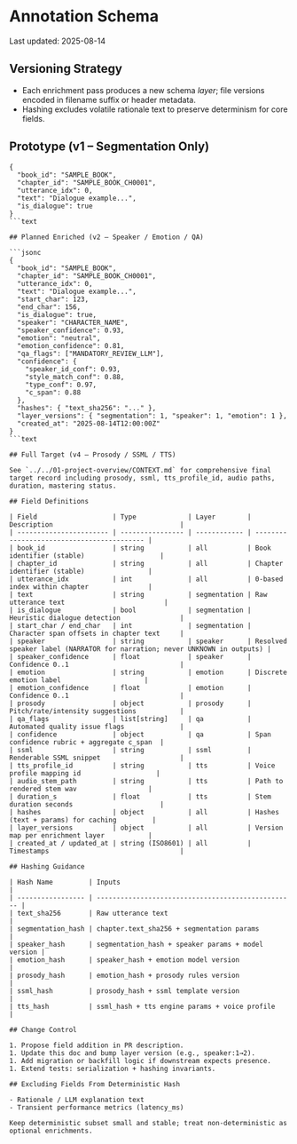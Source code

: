 # Annotation Schema

Last updated: 2025-08-14

## Versioning Strategy

- Each enrichment pass produces a new schema *layer*; file versions encoded in filename suffix or header metadata.
- Hashing excludes volatile rationale text to preserve determinism for core fields.

## Prototype (v1 – Segmentation Only)

````jsonc
{
  "book_id": "SAMPLE_BOOK",
  "chapter_id": "SAMPLE_BOOK_CH0001",
  "utterance_idx": 0,
  "text": "Dialogue example...",
  "is_dialogue": true
}
```text

## Planned Enriched (v2 – Speaker / Emotion / QA)

```jsonc
{
  "book_id": "SAMPLE_BOOK",
  "chapter_id": "SAMPLE_BOOK_CH0001",
  "utterance_idx": 0,
  "text": "Dialogue example...",
  "start_char": 123,
  "end_char": 156,
  "is_dialogue": true,
  "speaker": "CHARACTER_NAME",
  "speaker_confidence": 0.93,
  "emotion": "neutral",
  "emotion_confidence": 0.81,
  "qa_flags": ["MANDATORY_REVIEW_LLM"],
  "confidence": {
    "speaker_id_conf": 0.93,
    "style_match_conf": 0.88,
    "type_conf": 0.97,
    "c_span": 0.88
  },
  "hashes": { "text_sha256": "..." },
  "layer_versions": { "segmentation": 1, "speaker": 1, "emotion": 1 },
  "created_at": "2025-08-14T12:00:00Z"
}
```text

## Full Target (v4 – Prosody / SSML / TTS)

See `../../01-project-overview/CONTEXT.md` for comprehensive final target record including prosody, ssml, tts_profile_id, audio paths, duration, mastering status.

## Field Definitions

| Field                   | Type             | Layer        | Description                                |
| ----------------------- | ---------------- | ------------ | ------------------------------------------ |
| book_id                 | string           | all          | Book identifier (stable)                   |
| chapter_id              | string           | all          | Chapter identifier (stable)                |
| utterance_idx           | int              | all          | 0-based index within chapter               |
| text                    | string           | segmentation | Raw utterance text                         |
| is_dialogue             | bool             | segmentation | Heuristic dialogue detection               |
| start_char / end_char   | int              | segmentation | Character span offsets in chapter text     |
| speaker                 | string           | speaker      | Resolved speaker label (NARRATOR for narration; never UNKNOWN in outputs) |
| speaker_confidence      | float            | speaker      | Confidence 0..1                            |
| emotion                 | string           | emotion      | Discrete emotion label                     |
| emotion_confidence      | float            | emotion      | Confidence 0..1                            |
| prosody                 | object           | prosody      | Pitch/rate/intensity suggestions           |
| qa_flags                | list[string]     | qa           | Automated quality issue flags              |
| confidence              | object           | qa           | Span confidence rubric + aggregate c_span  |
| ssml                    | string           | ssml         | Renderable SSML snippet                    |
| tts_profile_id          | string           | tts          | Voice profile mapping id                   |
| audio_stem_path         | string           | tts          | Path to rendered stem wav                  |
| duration_s              | float            | tts          | Stem duration seconds                      |
| hashes                  | object           | all          | Hashes (text + params) for caching         |
| layer_versions          | object           | all          | Version map per enrichment layer           |
| created_at / updated_at | string (ISO8601) | all          | Timestamps                                 |

## Hashing Guidance

| Hash Name         | Inputs                                             |
| ----------------- | -------------------------------------------------- |
| text_sha256       | Raw utterance text                                 |
| segmentation_hash | chapter.text_sha256 + segmentation params          |
| speaker_hash      | segmentation_hash + speaker params + model version |
| emotion_hash      | speaker_hash + emotion model version               |
| prosody_hash      | emotion_hash + prosody rules version               |
| ssml_hash         | prosody_hash + ssml template version               |
| tts_hash          | ssml_hash + tts engine params + voice profile      |

## Change Control

1. Propose field addition in PR description.
1. Update this doc and bump layer version (e.g., speaker:1→2).
1. Add migration or backfill logic if downstream expects presence.
1. Extend tests: serialization + hashing invariants.

## Excluding Fields From Deterministic Hash

- Rationale / LLM explanation text
- Transient performance metrics (latency_ms)

Keep deterministic subset small and stable; treat non-deterministic as optional enrichments.
````
